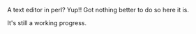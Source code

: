 A text editor in perl? Yup!! Got nothing better to do so here it is.

It's still a working progress.
